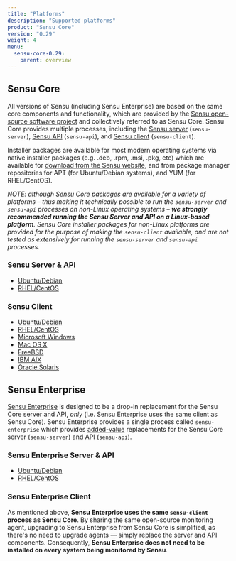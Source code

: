 ```yaml
---
title: "Platforms"
description: "Supported platforms"
product: "Sensu Core"
version: "0.29"
weight: 4
menu:
  sensu-core-0.29:
    parent: overview
---
```


## Sensu Core

All versions of Sensu (including Sensu Enterprise) are based on the same core
components and functionality, which are provided by the [Sensu open-source
software project][1] and collectively referred to as Sensu Core. Sensu Core
provides multiple processes, including the [Sensu server][2] (`sensu-server`),
[Sensu API][3] (`sensu-api`), and [Sensu client][4] (`sensu-client`).

Installer packages are available for most modern operating systems via native
installer packages (e.g. .deb, .rpm, .msi, .pkg, etc) which are available for
[download from the Sensu website][5], and from package manager repositories for
APT (for Ubuntu/Debian systems), and YUM (for RHEL/CentOS).

_NOTE: although Sensu Core packages are available for a variety of platforms
&ndash; thus making it technically possible to run the `sensu-server` and
`sensu-api` processes on non-Linux operating systems &ndash; **we strongly
recommended running the Sensu Server and API on a Linux-based platform**. Sensu
Core installer packages for non-Linux platforms are provided for the purpose of
making the `sensu-client` available, and are not tested as extensively for
running the `sensu-server` and `sensu-api` processes._

### Sensu Server & API

- [Ubuntu/Debian](../platforms/sensu-on-ubuntu-debian.html#sensu-core)
- [RHEL/CentOS](../platforms/sensu-on-rhel-centos.html#sensu-core)

### Sensu Client

- [Ubuntu/Debian](../platforms/sensu-on-ubuntu-debian.html#sensu-core)
- [RHEL/CentOS](../platforms/sensu-on-rhel-centos.html#sensu-core)
- [Microsoft Windows](../platforms/sensu-on-microsoft-windows.html#sensu-core)
- [Mac OS X](../platforms/sensu-on-mac-os-x.html#sensu-core)
- [FreeBSD](../platforms/sensu-on-freebsd.html#sensu-core)
- [IBM AIX](../platforms/sensu-on-ibm-aix.html#sensu-core)
- [Oracle Solaris](../platforms/sensu-on-oracle-solaris.html#sensu-core)

## Sensu Enterprise

[Sensu Enterprise][6] is designed to be a drop-in replacement for the Sensu Core
server and API, _only_ (i.e. Sensu Enterprise uses the same client as Sensu
Core). Sensu Enterprise provides a single process called `sensu-enterprise`
which provides [added-value][7] replacements for the Sensu Core server
(`sensu-server`) and API (`sensu-api`).

### Sensu Enterprise Server & API

- [Ubuntu/Debian](sensu-on-ubuntu-debian#sensu-enterprise)
- [RHEL/CentOS](sensu-on-rhel-centos#sensu-enterprise)

### Sensu Enterprise Client

As mentioned above, **Sensu Enterprise uses the same `sensu-client` process as
Sensu Core**. By sharing the same open-source monitoring agent, upgrading to
Sensu Enterprise from Sensu Core is simplified, as there's no need to upgrade
agents &mdash; simply replace the server and API components. Consequently,
**Sensu Enterprise does not need to be installed on every system being monitored
by Sensu**.

[1]:  https://github.com/sensu
[2]:  ../reference/server
[3]:  ../api/overview
[4]:  ../reference/clients
[5]:  https://sensuapp.org/download
[6]:  https://sensuapp.org/enterprise
[7]:  https://sensuapp.org/enterprise#advantage